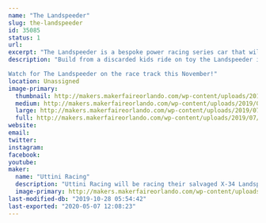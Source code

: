 ```yaml
---
name: "The Landspeeder"
slug: the-landspeeder
id: 35085
status: 1
url: 
excerpt: "The Landspeeder is a bespoke power racing series car that will compete in the Orlando Power Racing Series event"
description: "Build from a discarded kids ride on toy the Landspeeder is a 48 volt power house of speed and fortified KPI and ackerman.  No expense was spared in this budget build. Only the best was used when it could be bartered from the jawas on Tatooine, we still think we got the short end of the stick on the tires. 

Watch for The Landspeeder on the race track this November!"
location: Unassigned
image-primary:
  thumbnail: http://makers.makerfaireorlando.com/wp-content/uploads/2019/07/IMG_5773-1-150x150.jpg
  medium: http://makers.makerfaireorlando.com/wp-content/uploads/2019/07/IMG_5773-1-300x225.jpg
  large: http://makers.makerfaireorlando.com/wp-content/uploads/2019/07/IMG_5773-1-1024x768.jpg
  full: http://makers.makerfaireorlando.com/wp-content/uploads/2019/07/IMG_5773-1.jpg
website: 
email: 
twitter: 
instagram: 
facebook: 
youtube: 
maker:
  name: "Uttini Racing"
  description: "Uttini Racing will be racing their salvaged X-34 Landspeeder in the Power Racing Series event at MFO 2019"
  image-primary: http://makers.makerfaireorlando.com/wp-content/uploads/2019/07/joe-in-landspeeder-1024x768.jpg
last-modified-db: "2019-10-28 05:54:42"
last-exported: "2020-05-07 12:08:23"
---
```

